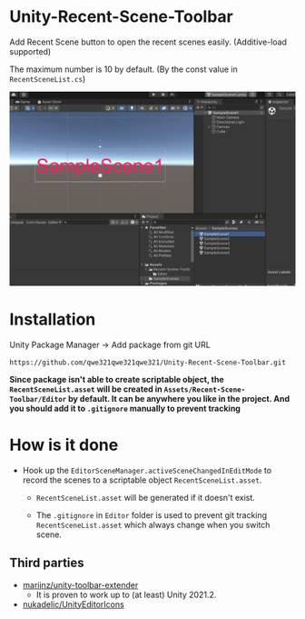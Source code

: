 # Unity-Recent-Scene-Toolbar
Add Recent Scene button to open the recent scenes easily. (Additive-load supported)

The maximum number is 10 by default. (By the const value in `RecentSceneList.cs`)

![](./img~/demo.gif)

# Installation
Unity Package Manager -> Add package from git URL
```
https://github.com/qwe321qwe321qwe321/Unity-Recent-Scene-Toolbar.git
```

**Since package isn't able to create scriptable object, the `RecentSceneList.asset` will be created in `Assets/Recent-Scene-Toolbar/Editor` by default. It can be anywhere you like in the project. And you should add it to `.gitignore` manually to prevent tracking**

# How is it done
* Hook up the `EditorSceneManager.activeSceneChangedInEditMode` to record the scenes to a scriptable object `RecentSceneList.asset`.

  * `RecentSceneList.asset` will be generated if it doesn't exist.

  * The `.gitignore` in `Editor` folder is used to prevent git tracking `RecentSceneList.asset` which always change when you switch scene.

## Third parties
* [marijnz/unity-toolbar-extender](https://github.com/marijnz/unity-toolbar-extender)
  * It is proven to work up to (at least) Unity 2021.2.
* [nukadelic/UnityEditorIcons](https://github.com/nukadelic/UnityEditorIcons)
